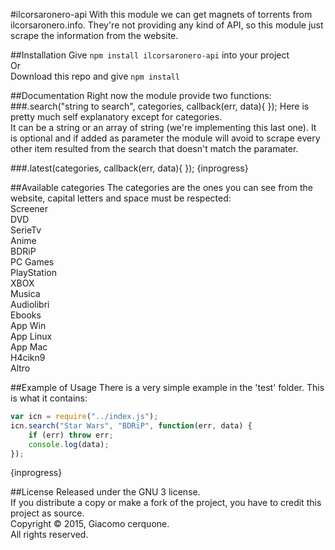#ilcorsaronero-api
With this module we can get magnets of torrents from ilcorsaronero.info. They're not providing any kind of API, so this module just scrape the information from the website.

##Installation
Give `npm install ilcorsaronero-api` into your project<br/>
Or<br/>
Download this repo and give `npm install`<br/>

##Documentation
Right now the module provide two functions:
###.search("string to search", categories, callback(err, data){ });
Here is pretty much self explanatory except for categories.<br/>
It can be a string or an array of string (we're implementing this last one). It is optional and if added as parameter the module will avoid to scrape every other item resulted from the search that doesn't match the paramater.

###.latest(categories, callback(err, data){ });
{inprogress}

##Available categories
The categories are the ones you can see from the website, capital letters and space must be respected:<br/>
Screener<br/>
DVD<br/>
SerieTv<br/>
Anime<br/>
BDRiP<br/>
PC Games<br/>
PlayStation<br/>
XBOX<br/>
Musica<br/>
Audiolibri<br/>
Ebooks<br/>
App Win<br/>
App Linux<br/>
App Mac<br/>
H4cikn9<br/>
Altro

##Example of Usage
There is a very simple example in the 'test' folder. This is what it contains:
```javascript
var icn = require("../index.js");
icn.search("Star Wars", "BDRiP", function(err, data) {
    if (err) throw err;
    console.log(data);
});
```
{inprogress}

##License
Released under the GNU 3 license.<br>
If you distribute a copy or make a fork of the project, you have to credit this project as source.<br>
Copyright © 2015, Giacomo cerquone.<br>
All rights reserved.
